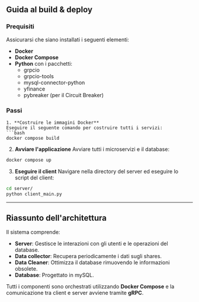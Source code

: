 ## **Guida al build & deploy**
### **Prequisiti**
Assicurarsi che siano installati i seguenti elementi:
- **Docker**
- **Docker Compose**
- **Python** con i pacchetti:
  - grpcio
  - grpcio-tools
  - mysql-connector-python
  - yfinance
  - pybreaker (per il Circuit Breaker)
    
### **Passi**
 ```
1. **Costruire le immagini Docker**
 Eseguire il seguente comando per costruire tutti i servizi:
 ```bash
 docker compose build
 ```
2. **Avviare l'applicazione**
 Avviare tutti i microservizi e il database:
 ```bash
 docker compose up
 ```
3. **Eseguire il client**
 Navigare nella directory del server ed eseguire lo script del client:
 ```bash
 cd server/
 python client_main.py
 ```
---
## **Riassunto dell'architettura**
Il sistema comprende:
- **Server**: Gestisce le interazioni con gli utenti e le operazioni del database.
- **Data collector**: Recupera periodicamente i dati sugli shares.
- **Data Cleaner**: Ottimizza il database rimuovendo le informazioni obsolete.
- **Database**: Progettato in mySQL.

Tutti i componenti sono orchestrati utilizzando **Docker Compose** e la comunicazione tra client e server avviene tramite **gRPC**.

